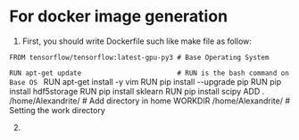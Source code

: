 # For docker image generation
1. First, you should write Dockerfile such like make file as follow:

`FROM tensorflow/tensorflow:latest-gpu-py3 # Base Operating System`

`RUN apt-get update                        # RUN is the bash command on Base OS `
RUN apt-get install -y vim
RUN pip install --upgrade pip
RUN pip install hdf5storage
RUN pip install sklearn
RUN pip install scipy
ADD . /home/Alexandrite/                  # Add directory in home
WORKDIR /home/Alexandrite/                # Setting the work directory

2. 


